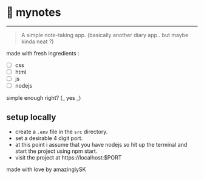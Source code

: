 # 👋 mynotes

---

> A simple note-taking app. (basically another diary app.. but maybe kinda neat ?)

made with fresh ingredients :

- [ ] css
- [ ] html
- [ ] js
- [ ] nodejs

simple enough right? (_ yes _)

## setup locally

- create a `.env` file in the `src` directory.
- set a desirable 4 digit port.
- at this point i assume that you have nodejs so hit up the terminal and start the project using npm start.
- visit the project at https://localhost:$PORT

made with love by amazinglySK
